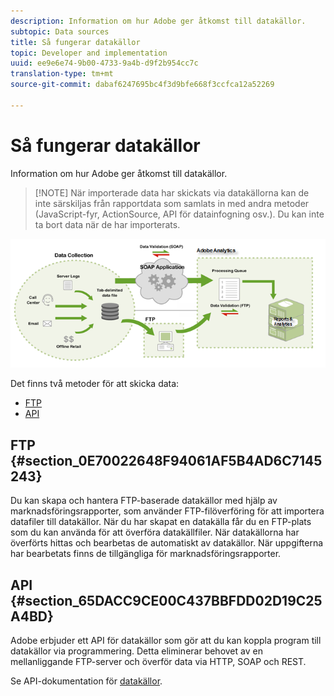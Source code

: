 ```yaml
---
description: Information om hur Adobe ger åtkomst till datakällor.
subtopic: Data sources
title: Så fungerar datakällor
topic: Developer and implementation
uuid: ee9e6e74-9b00-4733-9a4b-d9f2b954cc7c
translation-type: tm+mt
source-git-commit: dabaf6247695bc4f3d9bfe668f3ccfca12a52269

---
```



# Så fungerar datakällor

Information om hur Adobe ger åtkomst till datakällor.

>[!NOTE] När importerade data har skickats via datakällorna kan de inte särskiljas från rapportdata som samlats in med andra metoder (JavaScript-fyr, ActionSource, API för datainfogning osv.). Du kan inte ta bort data när de har importerats.

![](assets/data_sources_overview.png)

Det finns två metoder för att skicka data:

* [FTP](/help/import/c-data-sources/datasrc-how-data-sources-works.md#section_0E70022648F94061AF5B4AD6C7145243)
* [API](/help/import/c-data-sources/datasrc-how-data-sources-works.md#section_65DACC9CE00C437BBFDD02D19C25A4BD)

## FTP {#section_0E70022648F94061AF5B4AD6C7145243}

Du kan skapa och hantera FTP-baserade datakällor med hjälp av marknadsföringsrapporter, som använder FTP-filöverföring för att importera datafiler till datakällor. När du har skapat en datakälla får du en FTP-plats som du kan använda för att överföra datakällfiler. När datakällorna har överförts hittas och bearbetas de automatiskt av datakällor. När uppgifterna har bearbetats finns de tillgängliga för marknadsföringsrapporter.

## API {#section_65DACC9CE00C437BBFDD02D19C25A4BD}

Adobe erbjuder ett API för datakällor som gör att du kan koppla program till datakällor via programmering. Detta eliminerar behovet av en mellanliggande FTP-server och överför data via HTTP, SOAP och REST.

Se API-dokumentation för [datakällor](https://github.com/AdobeDocs/analytics-1.4-apis/tree/master/docs/data-sources-api).
